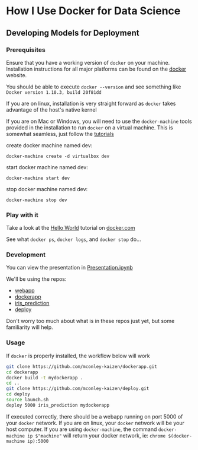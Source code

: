 # How I Use Docker for Data Science
## Developing Models for Deployment

### Prerequisites
Ensure that you have a working version of `docker` on your machine.  Installation instructions for all major platforms can be found on the [docker](https://www.docker.com/products/overview#/install_the_platform) website.

You should be able to execute `docker --version` and see something like `Docker version 1.10.3, build 20f81dd` 

If you are on linux, installation is very straight forward as `docker` takes advantage of the host's native kernel

If you are on Mac or Windows, you will need to use the `docker-machine` tools provided in the installation to run `docker` on a virtual machine.  This is somewhat seamless, just follow the [tutorials](https://www.docker.com/products/overview#/install_the_platform)

create docker machine named dev:
```
docker-machine create -d virtualbox dev
```

start docker machine named dev:
```
docker-machine start dev
```

stop docker machine named dev:
```
docker-machine stop dev
```

### Play with it
Take a look at the [Hello World](https://docs.docker.com/engine/tutorials/dockerizing/) tutorial on [docker.com](https://docs.docker.com/engine/tutorials/dockerizing/)

See what `docker ps`, `docker logs`, and `docker stop` do...


### Development

You can view the presentation in [Presentation.ipynb](https://github.com/mconley-kaizen/presentation/blob/master/Presentation.ipynb)

We'll be using the repos:
* [webapp](https://github.com/mconley-kaizen/webapp)
* [dockerapp](https://github.com/mconley-kaizen/docker_app)
* [iris_prediction](https://github.com/mconley-kaizen/iris_prediction)
* [deploy](https://github.com/mconley-kaizen/deploy)

Don't worry too much about what is in these repos just yet, but some familiarity will help.


### Usage
If `docker` is properly installed, the workflow below will work

```bash
git clone https://github.com/mconley-kaizen/dockerapp.git
cd dockerapp
docker build -t mydockerapp .
cd ..
git clone https://github.com/mconley-kaizen/deploy.git
cd deploy
source launch.sh
deploy 5000 iris_prediction mydockerapp
```

If executed correctly, there should be a webapp running on port 5000 of your `docker` network.  If you are on linux, your `docker` network will be your host computer.  If you are using `docker-machine`, the command `docker-machine ip $"machine"` will return your docker network, ie:  `chrome $(docker-machine ip):5000`
